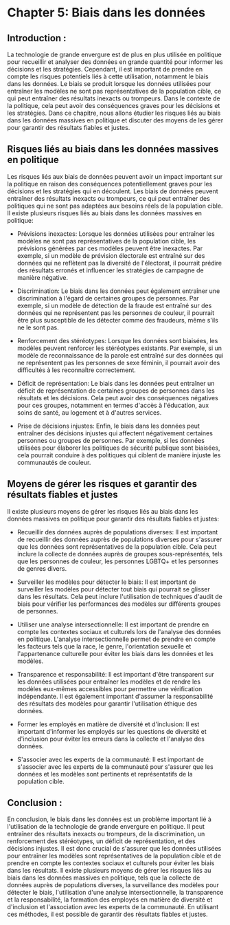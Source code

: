 # Chapter 5: Biais dans les données
## Introduction :
La technologie de grande envergure est de plus en plus utilisée en politique pour recueillir et analyser des données en grande quantité pour informer les décisions et les stratégies. Cependant, il est important de prendre en compte les risques potentiels liés à cette utilisation, notamment le biais dans les données. Le biais se produit lorsque les données utilisées pour entraîner les modèles ne sont pas représentatives de la population cible, ce qui peut entraîner des résultats inexacts ou trompeurs. Dans le contexte de la politique, cela peut avoir des conséquences graves pour les décisions et les stratégies. Dans ce chapitre, nous allons étudier les risques liés au biais dans les données massives en politique et discuter des moyens de les gérer pour garantir des résultats fiables et justes.

## Risques liés au biais dans les données massives en politique
Les risques liés aux biais de données peuvent avoir un impact important sur la politique en raison des conséquences potentiellement graves pour les décisions et les stratégies qui en découlent. Les biais de données peuvent entraîner des résultats inexacts ou trompeurs, ce qui peut entraîner des politiques qui ne sont pas adaptées aux besoins réels de la population cible. Il existe plusieurs risques liés au biais dans les données massives en politique:

- Prévisions inexactes: Lorsque les données utilisées pour entraîner les modèles ne sont pas représentatives de la population cible, les prévisions générées par ces modèles peuvent être inexactes. Par exemple, si un modèle de prévision électorale est entraîné sur des données qui ne reflètent pas la diversité de l'électorat, il pourrait prédire des résultats erronés et influencer les stratégies de campagne de manière négative.

- Discrimination: Le biais dans les données peut également entraîner une discrimination à l'égard de certaines groupes de personnes. Par exemple, si un modèle de détection de la fraude est entraîné sur des données qui ne représentent pas les personnes de couleur, il pourrait être plus susceptible de les détecter comme des fraudeurs, même s'ils ne le sont pas.

- Renforcement des stéréotypes: Lorsque les données sont biaisées, les modèles peuvent renforcer les stéréotypes existants. Par exemple, si un modèle de reconnaissance de la parole est entraîné sur des données qui ne représentent pas les personnes de sexe féminin, il pourrait avoir des difficultés à les reconnaître correctement.

- Déficit de représentation: Le biais dans les données peut entraîner un déficit de représentation de certaines groupes de personnes dans les résultats et les décisions. Cela peut avoir des conséquences négatives pour ces groupes, notamment en termes d'accès à l'éducation, aux soins de santé, au logement et à d'autres services.

- Prise de décisions injustes: Enfin, le biais dans les données peut entraîner des décisions injustes qui affectent négativement certaines personnes ou groupes de personnes. Par exemple, si les données utilisées pour élaborer les politiques de sécurité publique sont biaisées, cela pourrait conduire à des politiques qui ciblent de manière injuste les communautés de couleur.

## Moyens de gérer les risques et garantir des résultats fiables et justes
Il existe plusieurs moyens de gérer les risques liés au biais dans les données massives en politique pour garantir des résultats fiables et justes:

 
 - Recueillir des données auprès de populations diverses: Il est important de recueillir des données auprès de populations diverses pour s'assurer que les données sont représentatives de la population cible. Cela peut inclure la collecte de données auprès de groupes sous-représentés, tels que les personnes de couleur, les personnes LGBTQ+ et les personnes de genres divers.

- Surveiller les modèles pour détecter le biais: Il est important de surveiller les modèles pour détecter tout biais qui pourrait se glisser dans les résultats. Cela peut inclure l'utilisation de techniques d'audit de biais pour vérifier les performances des modèles sur différents groupes de personnes.

- Utiliser une analyse intersectionnelle: Il est important de prendre en compte les contextes sociaux et culturels lors de l'analyse des données en politique. L'analyse intersectionnelle permet de prendre en compte les facteurs tels que la race, le genre, l'orientation sexuelle et l'appartenance culturelle pour éviter les biais dans les données et les modèles.

- Transparence et responsabilité: Il est important d'être transparent sur les données utilisées pour entraîner les modèles et de rendre les modèles eux-mêmes accessibles pour permettre une vérification indépendante. Il est également important d'assumer la responsabilité des résultats des modèles pour garantir l'utilisation éthique des données.

- Former les employés en matière de diversité et d'inclusion: Il est important d'informer les employés sur les questions de diversité et d'inclusion pour éviter les erreurs dans la collecte et l'analyse des données.

- S'associer avec les experts de la communauté: Il est important de s'associer avec les experts de la communauté pour s'assurer que les données et les modèles sont pertinents et représentatifs de la population cible.

## Conclusion : 
En conclusion, le biais dans les données est un problème important lié à l'utilisation de la technologie de grande envergure en politique. Il peut entraîner des résultats inexacts ou trompeurs, de la discrimination, un renforcement des stéréotypes, un déficit de représentation, et des décisions injustes. Il est donc crucial de s'assurer que les données utilisées pour entraîner les modèles sont représentatives de la population cible et de prendre en compte les contextes sociaux et culturels pour éviter les biais dans les résultats. Il existe plusieurs moyens de gérer les risques liés au biais dans les données massives en politique, tels que la collecte de données auprès de populations diverses, la surveillance des modèles pour détecter le biais, l'utilisation d'une analyse intersectionnelle, la transparence et la responsabilité, la formation des employés en matière de diversité et d'inclusion et l'association avec les experts de la communauté. En utilisant ces méthodes, il est possible de garantir des résultats fiables et justes.